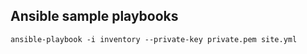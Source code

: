 ## Ansible sample playbooks 

```
ansible-playbook -i inventory --private-key private.pem site.yml

```
